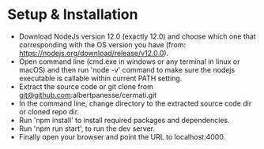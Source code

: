# Setup & Installation

* Download NodeJs version 12.0 (exactly 12.0) and choose which one that corresponding with the OS version you have (from: https://nodejs.org/download/release/v12.0.0).
* Open command line (cmd.exe in windows or any terminal in linux or macOS) and then run 'node -v' command to make sure the nodejs executable is callable within current PATH setting.
* Extract the source code or git clone from git@github.com:albertpanesse/cermati.git
* In the command line, change directory to the extracted source code dir or cloned repo dir.
* Run 'npm install' to install required packages and dependencies.
* Run 'npm run start', to run the dev server.
* Finally open your browser and point the URL to localhost:4000.
